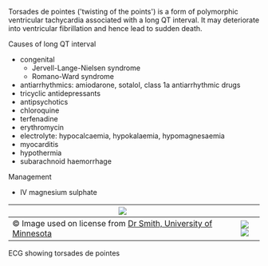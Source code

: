 Torsades de pointes ('twisting of the points') is a form of polymorphic ventricular tachycardia associated with a long QT interval. It may deteriorate into ventricular fibrillation and hence lead to sudden death.  
  
Causes of long QT interval  
* congenital
	+ Jervell\-Lange\-Nielsen syndrome
	+ Romano\-Ward syndrome
* antiarrhythmics: amiodarone, sotalol, class 1a antiarrhythmic drugs
* tricyclic antidepressants
* antipsychotics
* chloroquine
* terfenadine
* erythromycin
* electrolyte: hypocalcaemia, hypokalaemia, hypomagnesaemia
* myocarditis
* hypothermia
* subarachnoid haemorrhage

  
Management  
* IV magnesium sulphate

  


| [![](https://d32xxyeh8kfs8k.cloudfront.net/images_Passmedicine/ecg069.png)](https://d32xxyeh8kfs8k.cloudfront.net/images_Passmedicine/ecg069b.png) | |
| --- | --- |
| © Image used on license from [Dr Smith, University of Minnesota](http://hqmeded-ecg.blogspot.com/) | [![](https://d32xxyeh8kfs8k.cloudfront.net/css/images/mag_glass.png)](https://d32xxyeh8kfs8k.cloudfront.net/images_Passmedicine/ecg069b.png)[![](https://d32xxyeh8kfs8k.cloudfront.net/css/images/mag_glass2.png)](https://d32xxyeh8kfs8k.cloudfront.net/images_Passmedicine/ecg069c.png) |

ECG showing torsades de pointes